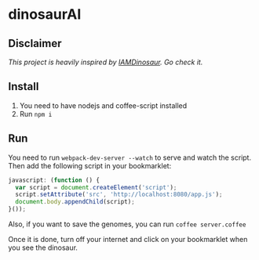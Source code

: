 dinosaurAI
==========

Disclaimer
----------

_This project is heavily inspired by [IAMDinosaur](https://github.com/ivanseidel/IAMDinosaur). Go check it._

Install
-------

1. You need to have nodejs and coffee-script installed
2. Run `npm i`

Run
---

You need to run `webpack-dev-server --watch` to serve and watch the script. Then
add the following script in your bookmarklet:

~~~js
javascript: (function () {
  var script = document.createElement('script');
  script.setAttribute('src', 'http://localhost:8080/app.js');
  document.body.appendChild(script);
}());
~~~

Also, if you want to save the genomes, you can run `coffee server.coffee`

Once it is done, turn off your internet and click on your bookmarklet when you see the dinosaur.
